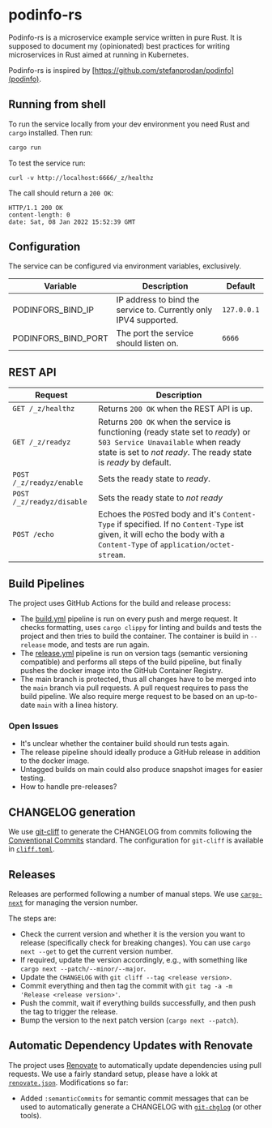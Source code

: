 # podinfo-rs

 Podinfo-rs is a microservice example service written in pure Rust. It is supposed to document my (opinionated) best practices for writing microservices in Rust aimed at running in Kubernetes.

 Podinfo-rs is inspired by [https://github.com/stefanprodan/podinfo](podinfo).

 ## Running from shell

 To run the service locally from your dev environment you need Rust and `cargo` installed. Then run:

 ````bash
 cargo run
 ````

To test the service run:

````
curl -v http://localhost:6666/_z/healthz
````

The call should return a `200 OK`:

````
HTTP/1.1 200 OK
content-length: 0
date: Sat, 08 Jan 2022 15:52:39 GMT
````

## Configuration

The service can be configured via environment variables, exclusively.

| Variable | Description | Default |
| --- | --- | --- |
| PODINFORS_BIND_IP | IP address to bind the service to. Currently only IPV4 supported.  | `127.0.0.1` |
| PODINFORS_BIND_PORT | The port the service should listen on. | `6666` |

## REST API

| Request | Description |
| --- | --- |
| `GET /_z/healthz` | Returns `200 OK` when the REST API is up. |
| `GET /_z/readyz` | Returns `200 OK` when the service is functioning (ready state set to *ready*) or `503 Service Unavailable` when ready state is set to *not ready*. The ready state is *ready* by default. |
| `POST /_z/readyz/enable` | Sets the ready state to *ready*. |
| `POST /_z/readyz/disable` | Sets the ready state to *not ready* |
| `POST /echo` | Echoes the `POST`ed body and it's `Content-Type` if specified. If no `Content-Type` ist given, it will echo the body with a `Content-Type` of `application/octet-stream`. |

## Build Pipelines

The project uses GitHub Actions for the build and release process:

* The [build.yml](.github/workflows/build.yml) pipeline is run on every push and merge request. It checks formatting, uses `cargo clippy` for linting and builds and tests the project and then tries to build the container. The container is build in `--release` mode, and tests are run again.
* The [release.yml](.github/workflows/release.yml) pipeline is run on version tags (semantic versioning compatible) and performs all steps of the build pipeline, but finally pushes the docker image into the GitHub Container Registry.
* The main branch is protected, thus all changes have to be merged into the `main` branch via pull requests. A pull request requires to pass the build pipeline. We also require merge request to be based on an up-to-date `main` with a linea history.

### Open Issues

* It's unclear whether the container build should run tests again.
* The release pipeline should ideally produce a GitHub release in addition to the docker image.
* Untagged builds on main could also produce snapshot images for easier testing.
* How to handle pre-releases?

## CHANGELOG generation

We use [git-cliff](https://github.com/orhun/git-cliff) to generate the CHANGELOG from commits following the [Conventional Commits](https://www.conventionalcommits.org/) standard. The configuration for `git-cliff` is available in [`cliff.toml`](cliff.toml).

## Releases

Releases are performed following a number of manual steps. We use [`cargo-next`](https://github.com/conventional-commits-rs/cargo-next) for managing the version number.

The steps are:

* Check the current version and whether it is the version you want to release (specifically check for breaking changes). You can use `cargo next --get` to get the current version number.
* If required, update the version accordingly, e.g., with something like `cargo next --patch/--minor/--major`.
* Update the `CHANGELOG` with `git cliff --tag <release version>`.
* Commit everything and then tag the commit with `git tag -a -m 'Release <release version>'`.
* Push the commit, wait if everything builds successfully, and then push the tag to trigger the release.
* Bump the version to the next patch version (`cargo next --patch`).

## Automatic Dependency Updates with Renovate

The project uses [Renovate](https://github.com/renovatebot/renovate) to automatically update dependencies using pull requests. We use a fairly standard setup, please have a lokk at [`renovate.json`](renovate.json). Modifications so far:

* Added `:semanticCommits` for semantic commit messages that can be used to automatically generate a CHANGELOG with [`git-chglog`](https://github.com/git-chglog/git-chglog) (or other tools).
